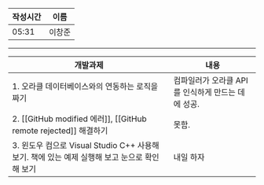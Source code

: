 
| 작성시간 | 이름 |
| -------- | ---- |
|     05:31     |   이창준   |
----
| 개발과제                                                                                      | 내용                                               |
| --------------------------------------------------------------------------------------------- | -------------------------------------------------- |
| 1. 오라클 데이터베이스와의 연동하는 로직을 짜기                                               | 컴파일러가 오라클 API를 인식하게 만드는 데에 성공. |
| 2. [[GitHub modified 에러]], [[GitHub remote rejected]] 해결하기                              | 못함.                                              |
| 3. 윈도우 컴으로 Visual Studio C++ 사용해 보기. 책에 있는 예제 실행해 보고 눈으로 확인해 보기 | 내일 하자                                                   |

